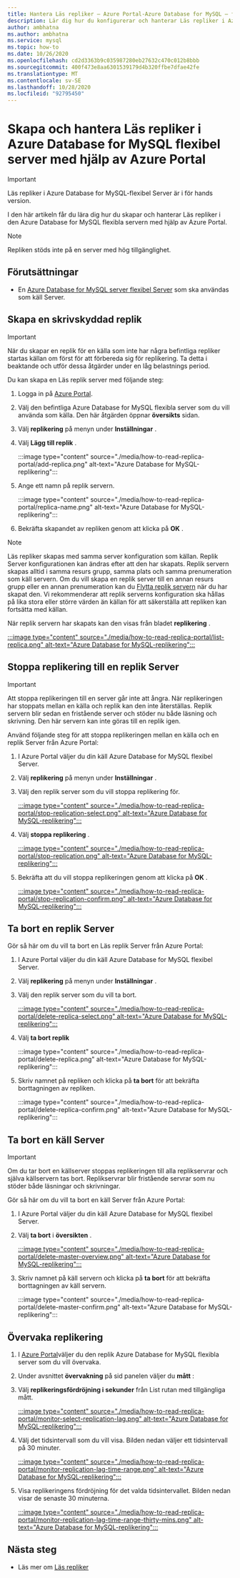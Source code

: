 ```yaml
---
title: Hantera Läs repliker – Azure Portal-Azure Database for MySQL – flexibel Server
description: Lär dig hur du konfigurerar och hanterar Läs repliker i Azure Database for MySQL flexibel server med hjälp av Azure Portal.
author: ambhatna
ms.author: ambhatna
ms.service: mysql
ms.topic: how-to
ms.date: 10/26/2020
ms.openlocfilehash: cd2d3363b9c035987280eb27632c470c012b8bbb
ms.sourcegitcommit: 400f473e8aa6301539179d4b320ffbe7dfae42fe
ms.translationtype: MT
ms.contentlocale: sv-SE
ms.lasthandoff: 10/28/2020
ms.locfileid: "92795450"
---
```

# <a name="how-to-create-and-manage-read-replicas-in-azure-database-for-mysql-flexible-server-using-the-azure-portal"></a>Skapa och hantera Läs repliker i Azure Database for MySQL flexibel server med hjälp av Azure Portal

> [!IMPORTANT]
> Läs repliker i Azure Database for MySQL-flexibel Server är i för hands version.

I den här artikeln får du lära dig hur du skapar och hanterar Läs repliker i den Azure Database for MySQL flexibla servern med hjälp av Azure Portal.

> [!Note]
> Repliken stöds inte på en server med hög tillgänglighet. 

## <a name="prerequisites"></a>Förutsättningar

- En [Azure Database for MySQL server flexibel Server](quickstart-create-server-portal.md) som ska användas som käll Server.

## <a name="create-a-read-replica"></a>Skapa en skrivskyddad replik

> [!IMPORTANT]
> När du skapar en replik för en källa som inte har några befintliga repliker startas källan om först för att förbereda sig för replikering. Ta detta i beaktande och utför dessa åtgärder under en låg belastnings period.

Du kan skapa en Läs replik server med följande steg:

1. Logga in på [Azure Portal](https://portal.azure.com/).

2. Välj den befintliga Azure Database for MySQL flexibla server som du vill använda som källa. Den här åtgärden öppnar **översikts** sidan.

3. Välj **replikering** på menyn under **Inställningar** .

4. Välj **Lägg till replik** .

   :::image type="content" source="./media/how-to-read-replica-portal/add-replica.png" alt-text="Azure Database for MySQL-replikering":::

5. Ange ett namn på replik servern.

    :::image type="content" source="./media/how-to-read-replica-portal/replica-name.png" alt-text="Azure Database for MySQL-replikering":::

6. Bekräfta skapandet av repliken genom att klicka på **OK** .

> [!NOTE]
> Läs repliker skapas med samma server konfiguration som källan. Replik Server konfigurationen kan ändras efter att den har skapats. Replik servern skapas alltid i samma resurs grupp, samma plats och samma prenumeration som käll servern. Om du vill skapa en replik server till en annan resurs grupp eller en annan prenumeration kan du [Flytta replik servern](https://docs.microsoft.com/azure/azure-resource-manager/management/move-resource-group-and-subscription) när du har skapat den. Vi rekommenderar att replik serverns konfiguration ska hållas på lika stora eller större värden än källan för att säkerställa att repliken kan fortsätta med källan.

När replik servern har skapats kan den visas från bladet **replikering** .

   [:::image type="content" source="./media/how-to-read-replica-portal/list-replica.png" alt-text="Azure Database for MySQL-replikering":::](./media/how-to-read-replica-portal/list-replica.png#lightbox)

## <a name="stop-replication-to-a-replica-server"></a>Stoppa replikering till en replik Server

> [!IMPORTANT]
> Att stoppa replikeringen till en server går inte att ångra. När replikeringen har stoppats mellan en källa och replik kan den inte återställas. Replik servern blir sedan en fristående server och stöder nu både läsning och skrivning. Den här servern kan inte göras till en replik igen.

Använd följande steg för att stoppa replikeringen mellan en källa och en replik Server från Azure Portal:

1. I Azure Portal väljer du din käll Azure Database for MySQL flexibel Server. 

2. Välj **replikering** på menyn under **Inställningar** .

3. Välj den replik server som du vill stoppa replikering för.

   [:::image type="content" source="./media/how-to-read-replica-portal/stop-replication-select.png" alt-text="Azure Database for MySQL-replikering":::](./media/how-to-read-replica-portal/stop-replication-select.png#lightbox)

4. Välj **stoppa replikering** .

   [:::image type="content" source="./media/how-to-read-replica-portal/stop-replication.png" alt-text="Azure Database for MySQL-replikering":::](./media/how-to-read-replica-portal/stop-replication.png#lightbox)

5. Bekräfta att du vill stoppa replikeringen genom att klicka på **OK** .

   [:::image type="content" source="./media/how-to-read-replica-portal/stop-replication-confirm.png" alt-text="Azure Database for MySQL-replikering":::](./media/how-to-read-replica-portal/stop-replication-confirm.png#lightbox)

## <a name="delete-a-replica-server"></a>Ta bort en replik Server

Gör så här om du vill ta bort en Läs replik Server från Azure Portal:

1. I Azure Portal väljer du din käll Azure Database for MySQL flexibel Server.

2. Välj **replikering** på menyn under **Inställningar** .

3. Välj den replik server som du vill ta bort.

   [:::image type="content" source="./media/how-to-read-replica-portal/delete-replica-select.png" alt-text="Azure Database for MySQL-replikering":::](./media/how-to-read-replica-portal/delete-replica-select.png#lightbox)

4. Välj **ta bort replik**

   :::image type="content" source="./media/how-to-read-replica-portal/delete-replica.png" alt-text="Azure Database for MySQL-replikering":::

5. Skriv namnet på repliken och klicka på **ta bort** för att bekräfta borttagningen av repliken.  

   :::image type="content" source="./media/how-to-read-replica-portal/delete-replica-confirm.png" alt-text="Azure Database for MySQL-replikering":::

## <a name="delete-a-source-server"></a>Ta bort en käll Server

> [!IMPORTANT]
> Om du tar bort en källserver stoppas replikeringen till alla replikservrar och själva källservern tas bort. Replikservrar blir fristående servrar som nu stöder både läsningar och skrivningar.

Gör så här om du vill ta bort en käll Server från Azure Portal:

1. I Azure Portal väljer du din käll Azure Database for MySQL flexibel Server.

2. Välj **ta bort** i **översikten** .

   [:::image type="content" source="./media/how-to-read-replica-portal/delete-master-overview.png" alt-text="Azure Database for MySQL-replikering":::](./media/how-to-read-replica-portal/delete-master-overview.png#lightbox)

3. Skriv namnet på käll servern och klicka på **ta bort** för att bekräfta borttagningen av käll servern.  

   :::image type="content" source="./media/how-to-read-replica-portal/delete-master-confirm.png" alt-text="Azure Database for MySQL-replikering":::

## <a name="monitor-replication"></a>Övervaka replikering

1. I [Azure Portal](https://portal.azure.com/)väljer du den replik Azure Database for MySQL flexibla server som du vill övervaka.

2. Under avsnittet **övervakning** på sid panelen väljer du **mått** :

3. Välj **replikeringsfördröjning i sekunder** från List rutan med tillgängliga mått.

   [:::image type="content" source="./media/how-to-read-replica-portal/monitor-select-replication-lag.png" alt-text="Azure Database for MySQL-replikering":::](./media/how-to-read-replica-portal/monitor-select-replication-lag.png#lightbox)

4. Välj det tidsintervall som du vill visa. Bilden nedan väljer ett tidsintervall på 30 minuter.

   [:::image type="content" source="./media/how-to-read-replica-portal/monitor-replication-lag-time-range.png" alt-text="Azure Database for MySQL-replikering":::](./media/how-to-read-replica-portal/monitor-replication-lag-time-range.png#lightbox)

5. Visa replikeringens fördröjning för det valda tidsintervallet. Bilden nedan visar de senaste 30 minuterna.

   [:::image type="content" source="./media/how-to-read-replica-portal/monitor-replication-lag-time-range-thirty-mins.png" alt-text="Azure Database for MySQL-replikering":::](./media/how-to-read-replica-portal/monitor-replication-lag-time-range-thirty-mins.png#lightbox)

## <a name="next-steps"></a>Nästa steg

- Läs mer om [Läs repliker](concepts-read-replicas.md)
